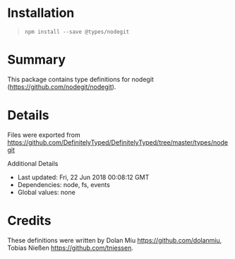 # Installation
> `npm install --save @types/nodegit`

# Summary
This package contains type definitions for nodegit (https://github.com/nodegit/nodegit).

# Details
Files were exported from https://github.com/DefinitelyTyped/DefinitelyTyped/tree/master/types/nodegit

Additional Details
 * Last updated: Fri, 22 Jun 2018 00:08:12 GMT
 * Dependencies: node, fs, events
 * Global values: none

# Credits
These definitions were written by Dolan Miu <https://github.com/dolanmiu>, Tobias Nießen <https://github.com/tniessen>.
